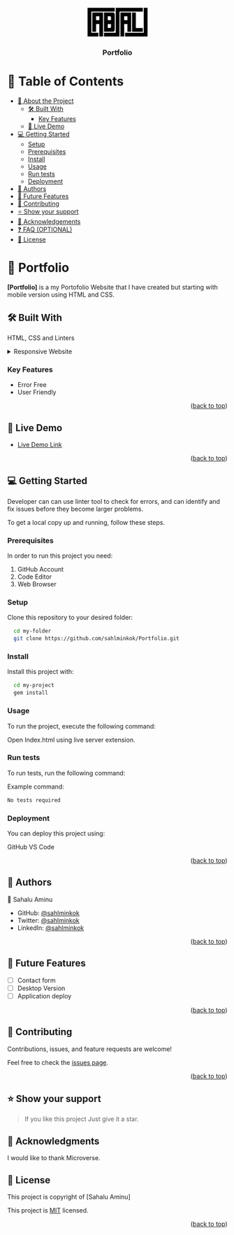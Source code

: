 <a name="readme-top"></a>

<!--
HOW TO USE:
This is an example of how you may give instructions on setting up your project locally.

Modify this file to match your project and remove sections that don't apply.

REQUIRED SECTIONS:
- Table of Contents
- About the Project
  - Built With
  - Live Demo
- Getting Started
- Authors
- Future Features
- Contributing
- Show your support
- Acknowledgements
- License

OPTIONAL SECTIONS:
- FAQ

After you're finished please remove all the comments and instructions!
-->

<div align="center">
  <!-- You are encouraged to replace this logo with your own! Otherwise you can also remove it. -->
  <img src="images/cabsal.png" alt="logo" width="140"  height="auto">
  <br/>

  <h3><b>Portfolio</b></h3>

</div>

<!-- TABLE OF CONTENTS -->

# 📗 Table of Contents

- [📖 About the Project](#about-project)
  - [🛠 Built With](#built-with)
    - [Key Features](#key-features)
  - [🚀 Live Demo](#live-demo)
- [💻 Getting Started](#getting-started)
  - [Setup](#setup)
  - [Prerequisites](#prerequisites)
  - [Install](#install)
  - [Usage](#usage)
  - [Run tests](#run-tests)
  - [Deployment](#triangular_flag_on_post-deployment)
- [👥 Authors](#authors)
- [🔭 Future Features](#future-features)
- [🤝 Contributing](#contributing)
- [⭐️ Show your support](#support)
- [🙏 Acknowledgements](#acknowledgements)
- [❓ FAQ (OPTIONAL)](#faq)
- [📝 License](#license)

<!-- PROJECT DESCRIPTION -->

# 📖 Portfolio <a name="about-project"></a>

**[Portfolio]** is a my Portofolio Website that I have created but starting with mobile version using HTML and CSS.

## 🛠 Built With <a name="built-with"></a>
HTML, CSS and Linters

<details>
  <summary>Responsive Website</summary>
</details>

<!-- Features -->

### Key Features <a name="key-features"></a>

- Error Free
- User Friendly

<p align="right">(<a href="#readme-top">back to top</a>)</p>

<!-- LIVE DEMO -->

## 🚀 Live Demo <a name="live-demo"></a>

- [Live Demo Link](https://sahlminkok.github.io/Portfolio/)

<p align="right">(<a href="#readme-top">back to top</a>)</p>

<!-- GETTING STARTED -->

## 💻 Getting Started <a name="getting-started"></a>

Developer can can use linter tool to check for errors, and can identify and fix issues before they become larger problems.

To get a local copy up and running, follow these steps.

### Prerequisites

In order to run this project you need:

1. GitHub Account
2. Code Editor
3. Web Browser

### Setup

Clone this repository to your desired folder:

```sh
  cd my-folder
  git clone https://github.com/sahlminkok/Portfolio.git
```

### Install

Install this project with:

```sh
  cd my-project
  gem install
```

### Usage

To run the project, execute the following command:

Open Index.html using live server extension.

### Run tests

To run tests, run the following command:

Example command:

```sh
No tests required 
```

### Deployment

You can deploy this project using:

GitHub VS Code 


<!--
Example:

```sh

```
 -->

<p align="right">(<a href="#readme-top">back to top</a>)</p>

<!-- AUTHORS -->

## 👥 Authors <a name="authors"></a>

👤 Sahalu Aminu

- GitHub: [@sahlminkok](https://github.com/sahlminkok)
- Twitter: [@sahlminkok](https://twitter.com/sahlminkok)
- LinkedIn: [@sahlminkok](https://www.linkedin.com/in/sahlminkok/)

<p align="right">(<a href="#readme-top">back to top</a>)</p>

<!-- FUTURE FEATURES -->

## 🔭 Future Features <a name="future-features"></a>

- [ ] Contact form
- [ ] Desktop Version
- [ ] Application deploy

<p align="right">(<a href="#readme-top">back to top</a>)</p>

<!-- CONTRIBUTING -->

## 🤝 Contributing <a name="contributing"></a>

Contributions, issues, and feature requests are welcome!

Feel free to check the [issues page](../../issues/).

<p align="right">(<a href="#readme-top">back to top</a>)</p>

<!-- SUPPORT -->

## ⭐️ Show your support <a name="support"></a>

> If you like this project Just give it a star.

## 🙏 Acknowledgments <a name="acknowledgements"></a>


I would like to thank Microverse.



<!-- LICENSE -->

## 📝 License <a name="license"></a>

This project is copyright of [Sahalu Aminu]

This project is [MIT](./LICENSE) licensed.

<p align="right">(<a href="#readme-top">back to top</a>)</p>